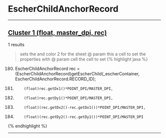 # EscherChildAnchorRecord

***

## [Cluster 1 (float, master_dpi, rec)](./1)
1 results
> sets the and color 2 for the sheet @ param this a cell to set the properties with @ param cell the cell to set 
{% highlight java %}
180. EscherChildAnchorRecord rec = (EscherChildAnchorRecord)getEscherChild(_escherContainer, EscherChildAnchorRecord.RECORD_ID);
194.         (float)rec.getDx1()*POINT_DPI/MASTER_DPI,
195.         (float)rec.getDy1()*POINT_DPI/MASTER_DPI,
196.         (float)(rec.getDx2()-rec.getDx1())*POINT_DPI/MASTER_DPI,
197.         (float)(rec.getDy2()-rec.getDy1())*POINT_DPI/MASTER_DPI
{% endhighlight %}

***

